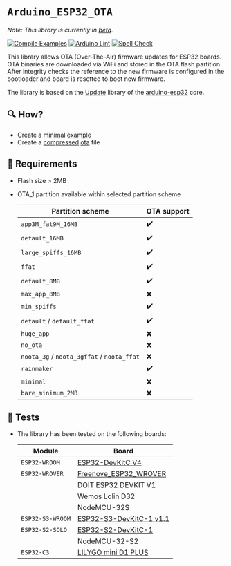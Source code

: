 `Arduino_ESP32_OTA`
====================

*Note: This library is currently in [beta](#tests).*

[![Compile Examples](https://github.com/bcmi-labs/Arduino_ESP32_OTA/workflows/Compile%20Examples/badge.svg)](https://github.com/bcmi-labs/Arduino_ESP32_OTA/actions?workflow=Compile+Examples)
[![Arduino Lint](https://github.com/bcmi-labs/Arduino_ESP32_OTA/workflows/Arduino%20Lint/badge.svg)](https://github.com/bcmi-labs/Arduino_ESP32_OTA/actions?workflow=Arduino+Lint)
[![Spell Check](https://github.com/bcmi-labs/Arduino_ESP32_OTA/workflows/Spell%20Check/badge.svg)](https://github.com/bcmi-labs/Arduino_ESP32_OTA/actions?workflow=Spell+Check)

This library allows OTA (Over-The-Air) firmware updates for ESP32 boards. OTA binaries are downloaded via WiFi and stored in the OTA flash partition. After integrity checks the reference to the new firmware is configured in the bootloader and board is resetted to boot new firmware.

The library is based on the [Update](https://github.com/espressif/arduino-esp32/tree/master/libraries/Update) library of the [arduino-esp32](https://github.com/espressif/arduino-esp32) core.

## :mag: How?

* Create a minimal [example](examples/OTA/OTA.ino)
* Create a [compressed](https://github.com/arduino-libraries/ArduinoIoTCloud/blob/master/extras/tools/lzss.py) [ota](https://github.com/arduino-libraries/ArduinoIoTCloud/blob/master/extras/tools/bin2ota.py) file

## :key: Requirements

* Flash size > 2MB
* OTA_1 partition available within selected partition scheme

    | Partition scheme | OTA support |
    | --- | --- |
    | `app3M_fat9M_16MB` | :heavy_check_mark: |
    | `default_16MB` | :heavy_check_mark: |
    | `large_spiffs_16MB` | :heavy_check_mark: |
    | `ffat` | :heavy_check_mark: |
    | `default_8MB` | :heavy_check_mark: |
    | `max_app_8MB` | :x: |
    | `min_spiffs` | :heavy_check_mark: |
    | `default` / `default_ffat` | :heavy_check_mark: |
    | `huge_app` | :x: |
    | `no_ota` | :x: |
    | `noota_3g` / `noota_3gffat` / `noota_ffat` | :x: |
    | `rainmaker` | :heavy_check_mark: |
    | `minimal` | :x: |
    | `bare_minimum_2MB` | :x: |


## :running: Tests

* The library has been tested on the following boards:

    | Module | Board |
    | --- | --- |
    | `ESP32-WROOM` | [ESP32-DevKitC V4](https://docs.espressif.com/projects/esp-idf/en/latest/esp32/hw-reference/esp32/get-started-devkitc.html#) |
    | `ESP32-WROVER` | [Freenove_ESP32_WROVER](https://github.com/Freenove/Freenove_ESP32_WROVER_Board) |
    |  | DOIT ESP32 DEVKIT V1 |
    |  | Wemos Lolin D32 |
    |  | NodeMCU-32S |
    | `ESP32-­S3-­WROOM`| [ESP32-S3-DevKitC-1 v1.1](https://docs.espressif.com/projects/esp-idf/en/latest/esp32s3/hw-reference/esp32s3/user-guide-devkitc-1.html) |
    | `ESP32-­S2-­SOLO` | [ESP32-S2-DevKitC-1](https://docs.espressif.com/projects/esp-idf/en/latest/esp32s2/hw-reference/esp32s2/user-guide-s2-devkitc-1.html) |
    |  | NodeMCU-32-S2 |
    | `ESP32-C3`  | [LILYGO mini D1 PLUS](https://github.com/Xinyuan-LilyGO/LilyGo-T-OI-PLUS)|
